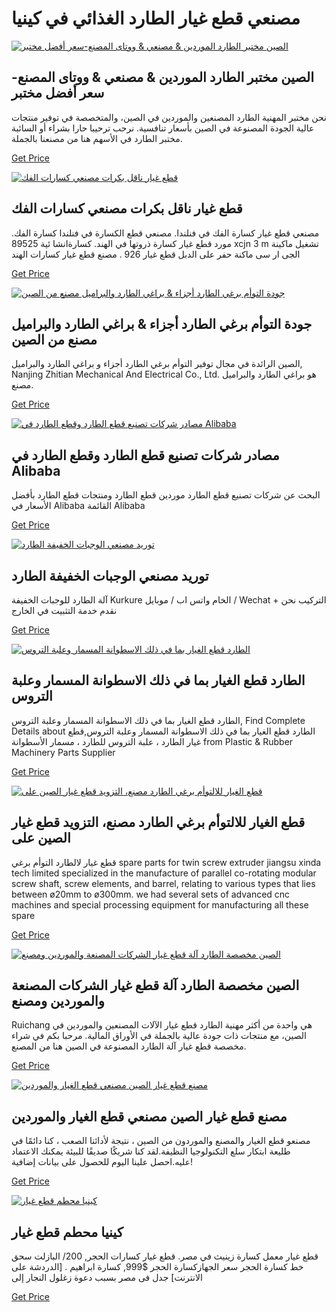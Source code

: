 # مصنعي قطع غيار الطارد الغذائي في كينيا
<a href="https://mnn.zoosnet.net/LR/Chatpre.aspx?id=MNN94995150&p=https://vbl.co.za/" target="_blank">![الصين مختبر الطارد الموردين & مصنعي & ووتاى المصنع-سعر أفضل مختبر ](https://raw.githubusercontent.com/gcmcrusher/imgs/main/755.jpg)</a>
## الصين مختبر الطارد الموردين & مصنعي & ووتاى المصنع-سعر أفضل مختبر 
نحن مختبر المهنية الطارد المصنعين والموردين في الصين، والمتخصصة في توفير منتجات عالية الجودة المصنوعة في الصين بأسعار تنافسية. نرحب ترحيبا حارا بشراء أو السائبة مختبر الطارد في الأسهم هنا من مصنعنا بالجملة.
<a href="https://mnn.zoosnet.net/LR/Chatpre.aspx?id=MNN94995150&p=https://vbl.co.za/" target="_blank">Get Price</a>
<a href="https://mnn.zoosnet.net/LR/Chatpre.aspx?id=MNN94995150&p=https://vbl.co.za/" target="_blank">![قطع غيار ناقل بكرات مصنعي كسارات الفك](https://raw.githubusercontent.com/gcmcrusher/imgs/main/282.jpg)</a>
## قطع غيار ناقل بكرات مصنعي كسارات الفك
مصنعي قطع غيار كسارة الفك في فنلندا. مصنعي قطع الكسارة في فنلندا كسارة الفك. مورد قطع غيار كسارة ذروتها في الهند. كسارةانشا ئية 89525 xcjn 3 m تشغيل ماكينة الجى ار سى ماكنة حفر على الدبل قطع غيار 926 . مصنع قطع غيار كسارات الهند 
<a href="https://mnn.zoosnet.net/LR/Chatpre.aspx?id=MNN94995150&p=https://vbl.co.za/" target="_blank">Get Price</a>
<a href="https://mnn.zoosnet.net/LR/Chatpre.aspx?id=MNN94995150&p=https://vbl.co.za/" target="_blank">![جودة التوأم برغي الطارد أجزاء & براغي الطارد والبراميل مصنع من الصين](https://raw.githubusercontent.com/gcmcrusher/imgs/main/7.jpg)</a>
## جودة التوأم برغي الطارد أجزاء & براغي الطارد والبراميل مصنع من الصين
الصين الرائدة في مجال توفير التوأم برغي الطارد أجزاء و براغي الطارد والبراميل, Nanjing Zhitian Mechanical And Electrical Co., Ltd. هو براغي الطارد والبراميل مصنع.
<a href="https://mnn.zoosnet.net/LR/Chatpre.aspx?id=MNN94995150&p=https://vbl.co.za/" target="_blank">Get Price</a>
<a href="https://mnn.zoosnet.net/LR/Chatpre.aspx?id=MNN94995150&p=https://vbl.co.za/" target="_blank">![مصادر شركات تصنيع قطع الطارد وقطع الطارد في Alibaba](https://raw.githubusercontent.com/gcmcrusher/imgs/main/474.jpg)</a>
## مصادر شركات تصنيع قطع الطارد وقطع الطارد في Alibaba
البحث عن شركات تصنيع قطع الطارد موردين قطع الطارد ومنتجات قطع الطارد بأفضل الأسعار في Alibaba القائمة Alibaba
<a href="https://mnn.zoosnet.net/LR/Chatpre.aspx?id=MNN94995150&p=https://vbl.co.za/" target="_blank">Get Price</a>
<a href="https://mnn.zoosnet.net/LR/Chatpre.aspx?id=MNN94995150&p=https://vbl.co.za/" target="_blank">![توريد مصنعي الوجبات الخفيفة الطارد](https://raw.githubusercontent.com/gcmcrusher/imgs/main/812.jpg)</a>
## توريد مصنعي الوجبات الخفيفة الطارد
آلة الطارد للوجبات الخفيفة Kurkure الخام واتس اب / موبايل / Wechat + التركيب نحن نقدم خدمة التثبيت في الخارج
<a href="https://mnn.zoosnet.net/LR/Chatpre.aspx?id=MNN94995150&p=https://vbl.co.za/" target="_blank">Get Price</a>
<a href="https://mnn.zoosnet.net/LR/Chatpre.aspx?id=MNN94995150&p=https://vbl.co.za/" target="_blank">![الطارد قطع الغيار بما في ذلك الاسطوانة المسمار وعلبة التروس](https://raw.githubusercontent.com/gcmcrusher/imgs/main/764.jpg)</a>
## الطارد قطع الغيار بما في ذلك الاسطوانة المسمار وعلبة التروس
الطارد قطع الغيار بما في ذلك الاسطوانة المسمار وعلبة التروس, Find Complete Details about الطارد قطع الغيار بما في ذلك الاسطوانة المسمار وعلبة التروس,قطع غيار الطارد ، علبة التروس للطارد ، مسمار الأسطوانة from Plastic & Rubber Machinery Parts Supplier 
<a href="https://mnn.zoosnet.net/LR/Chatpre.aspx?id=MNN94995150&p=https://vbl.co.za/" target="_blank">Get Price</a>
<a href="https://mnn.zoosnet.net/LR/Chatpre.aspx?id=MNN94995150&p=https://vbl.co.za/" target="_blank">![قطع الغيار للالتوأم برغي الطارد مصنع، التزويد قطع غيار الصين على ](https://raw.githubusercontent.com/gcmcrusher/imgs/main/481.jpg)</a>
## قطع الغيار للالتوأم برغي الطارد مصنع، التزويد قطع غيار الصين على 
قطع غيار لالطارد التوأم برغي spare parts for twin screw extruder jiangsu xinda tech limited specialized in the manufacture of parallel co-rotating modular screw shaft, screw elements, and barrel, relating to various types that lies between ø20mm to ø300mm. we had several sets of advanced cnc machines and special processing equipment for manufacturing all these spare 
<a href="https://mnn.zoosnet.net/LR/Chatpre.aspx?id=MNN94995150&p=https://vbl.co.za/" target="_blank">Get Price</a>
<a href="https://mnn.zoosnet.net/LR/Chatpre.aspx?id=MNN94995150&p=https://vbl.co.za/" target="_blank">![الصين مخصصة الطارد آلة قطع غيار الشركات المصنعة والموردين ومصنع](https://raw.githubusercontent.com/gcmcrusher/imgs/main/7.jpg)</a>
## الصين مخصصة الطارد آلة قطع غيار الشركات المصنعة والموردين ومصنع
Ruichang هي واحدة من أكثر مهنية الطارد قطع غيار الآلات المصنعين والموردين في الصين، مع منتجات ذات جودة عالية بالجملة في الأوراق المالية. مرحبا بكم في شراء مخصصة قطع غيار آلة الطارد المصنوعة في الصين هنا من المصنع.
<a href="https://mnn.zoosnet.net/LR/Chatpre.aspx?id=MNN94995150&p=https://vbl.co.za/" target="_blank">Get Price</a>
<a href="https://mnn.zoosnet.net/LR/Chatpre.aspx?id=MNN94995150&p=https://vbl.co.za/" target="_blank">![مصنع قطع غيار الصين مصنعي قطع الغيار والموردين](https://raw.githubusercontent.com/gcmcrusher/imgs/main/523.jpg)</a>
## مصنع قطع غيار الصين مصنعي قطع الغيار والموردين
مصنعو قطع الغيار والمصنع والموردون من الصين ، نتيجة لأدائنا الصعب ، كنا دائمًا في طليعة ابتكار سلع التكنولوجيا النظيفة.لقد كنا شريكًا صديقًا للبيئة يمكنك الاعتماد عليه.احصل علينا اليوم للحصول على بيانات إضافية!
<a href="https://mnn.zoosnet.net/LR/Chatpre.aspx?id=MNN94995150&p=https://vbl.co.za/" target="_blank">Get Price</a>
<a href="https://mnn.zoosnet.net/LR/Chatpre.aspx?id=MNN94995150&p=https://vbl.co.za/" target="_blank">![كينيا محطم قطع غيار](https://raw.githubusercontent.com/gcmcrusher/imgs/main/244.jpg)</a>
## كينيا محطم قطع غيار
قطع غيار معمل كسارة زينيث في مصر. قطع غيار كسارات الحجر, 200/ البازلت سحق خط كسارة الحجر سعر الجهازكسارة الحجر $999, كسارة ابراهيم . [الدردشة على الانترنت] جدل فى مصر بسبب دعوة زغلول النجار إلى 
<a href="https://mnn.zoosnet.net/LR/Chatpre.aspx?id=MNN94995150&p=https://vbl.co.za/" target="_blank">Get Price</a>
